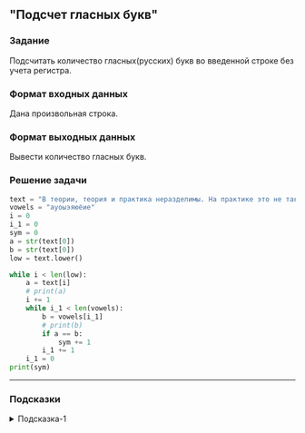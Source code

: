 ## "Подсчет гласных букв"

### Задание

Подсчитать количество гласных(русских) букв во введенной строке без учета регистра.

### Формат входных данных

Дана произвольная строка.

### Формат выходных данных

Вывести количество гласных букв.

### Решение задачи

```python
text = "В теории, теория и практика неразделимы. На практике это не так."
vowels = "ауоыэяюёие"
i = 0
i_1 = 0
sym = 0
a = str(text[0])
b = str(text[0])
low = text.lower()

while i < len(low):
    a = text[i]
    # print(a)
    i += 1
    while i_1 < len(vowels):
        b = vowels[i_1]
        # print(b)
        if a == b:
            sym += 1
        i_1 += 1
    i_1 = 0
print(sym)

```

---

### Подсказки

<details>
<summary>Подсказка-1</summary>
Преобразуйте исходную строку к нижнему регистру воспользовавшись соответствующим методом.
</details>
